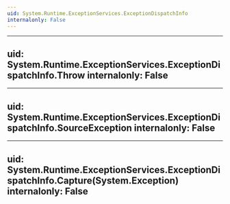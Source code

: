 ```yaml
---
uid: System.Runtime.ExceptionServices.ExceptionDispatchInfo
internalonly: False
---
```


---
uid: System.Runtime.ExceptionServices.ExceptionDispatchInfo.Throw
internalonly: False
---

---
uid: System.Runtime.ExceptionServices.ExceptionDispatchInfo.SourceException
internalonly: False
---

---
uid: System.Runtime.ExceptionServices.ExceptionDispatchInfo.Capture(System.Exception)
internalonly: False
---
